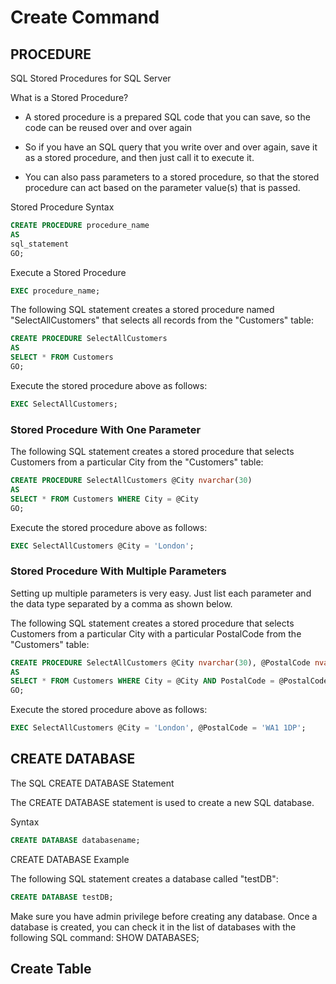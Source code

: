 # Create Command

## PROCEDURE
SQL Stored Procedures for SQL Server

What is a Stored Procedure?
- A stored procedure is a prepared SQL code that you can save, so the code can be reused over and over again

- So if you have an SQL query that you write over and over again, save it as a stored procedure, and then just call it to execute it.

- You can also pass parameters to a stored procedure, so that the stored procedure can act based on the parameter value(s) that is passed.


Stored Procedure Syntax
```sql
CREATE PROCEDURE procedure_name
AS
sql_statement
GO; 
```

Execute a Stored Procedure
```sql
EXEC procedure_name; 
```

The following SQL statement creates a stored procedure named "SelectAllCustomers" that selects all records from the "Customers" table:
```sql
CREATE PROCEDURE SelectAllCustomers
AS
SELECT * FROM Customers
GO;
```

Execute the stored procedure above as follows:
```sql
EXEC SelectAllCustomers;
```

### Stored Procedure With One Parameter
The following SQL statement creates a stored procedure that selects Customers from a particular City from the "Customers" table:
```sql
CREATE PROCEDURE SelectAllCustomers @City nvarchar(30)
AS
SELECT * FROM Customers WHERE City = @City
GO;
```

Execute the stored procedure above as follows:
```sql
EXEC SelectAllCustomers @City = 'London'; 
```

### Stored Procedure With Multiple Parameters
Setting up multiple parameters is very easy. Just list each parameter and the data type separated by a comma as shown below.

The following SQL statement creates a stored procedure that selects Customers from a particular City with a particular PostalCode from the "Customers" table:
```sql
CREATE PROCEDURE SelectAllCustomers @City nvarchar(30), @PostalCode nvarchar(10)
AS
SELECT * FROM Customers WHERE City = @City AND PostalCode = @PostalCode
GO;
```

Execute the stored procedure above as follows:
```sql
EXEC SelectAllCustomers @City = 'London', @PostalCode = 'WA1 1DP'; 
```


## CREATE DATABASE
The SQL CREATE DATABASE Statement

The CREATE DATABASE statement is used to create a new SQL database.

Syntax
```sql
CREATE DATABASE databasename; 
```

CREATE DATABASE Example

The following SQL statement creates a database called "testDB":
```sql
CREATE DATABASE testDB;
```

Make sure you have admin privilege before creating any database. Once a database is created, you can check it in the list of databases with the following SQL command: SHOW DATABASES;

## Create Table
